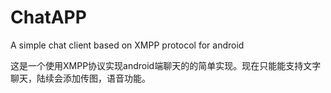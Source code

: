 # ChatAPP
A simple chat client  based on XMPP protocol for android

这是一个使用XMPP协议实现android端聊天的的简单实现。现在只能能支持文字聊天，陆续会添加传图，语音功能。
